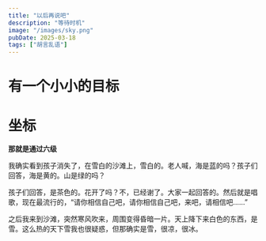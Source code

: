 ```yaml
---
title: "以后再说吧"
description: "等待时机"
image: "/images/sky.png"
pubDate: 2025-03-18
tags: ["胡言乱语"]
---
```




# 有一个小小的目标

# 坐标

**那就是通过六级**

我确实看到孩子消失了，在雪白的沙滩上，雪白的。老人喊，海是蓝的吗？孩子们回答，海是黄的。山是绿的吗？

孩子们回答，是茶色的。花开了吗？不，已经谢了。大家一起回答的。然后就是唱歌，现在最流行的，“请你相信自己吧，请你相信自己吧，来吧，请相信吧......”

之后我来到沙滩，突然寒风吹来，周围变得昏暗一片。天上降下来白色的东西，是雪。这么热的天下雪我也很疑惑，但那确实是雪，很凉，很冰。

